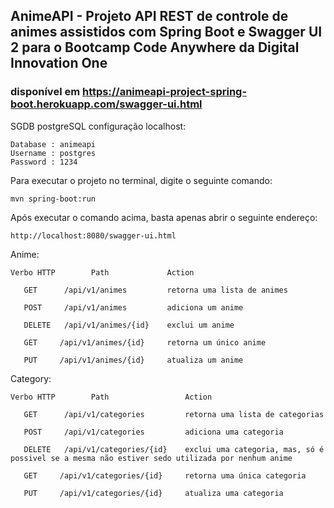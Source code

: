 ## AnimeAPI - Projeto API REST de controle de animes assistidos com Spring Boot e Swagger UI 2 para o Bootcamp Code Anywhere da Digital Innovation One

### disponível em https://animeapi-project-spring-boot.herokuapp.com/swagger-ui.html

SGDB postgreSQL configuração localhost:
~~~
Database : animeapi
Username : postgres
Password : 1234
~~~

Para executar o projeto no terminal, digite o seguinte comando:
~~~
mvn spring-boot:run 
~~~
Após executar o comando acima, basta apenas abrir o seguinte endereço:
~~~
http://localhost:8080/swagger-ui.html
~~~
Anime:
~~~
Verbo HTTP        Path             Action

   GET      /api/v1/animes         retorna uma lista de animes
   
   POST     /api/v1/animes         adiciona um anime
   
   DELETE   /api/v1/animes/{id}    exclui um anime
   
   GET     /api/v1/animes/{id}     retorna um único anime
   
   PUT     /api/v1/animes/{id}     atualiza um anime
~~~
Category:
~~~
Verbo HTTP        Path                 Action

   GET      /api/v1/categories         retorna uma lista de categorias
   
   POST     /api/v1/categories         adiciona uma categoria
   
   DELETE   /api/v1/categories/{id}    exclui uma categoria, mas, só é possivel se a mesma não estiver sedo utilizada por nenhum anime 
   
   GET     /api/v1/categories/{id}     retorna uma única categoria
   
   PUT     /api/v1/categories/{id}     atualiza uma categoria
~~~

